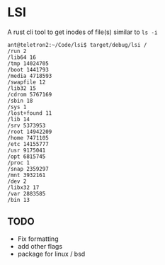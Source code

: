 
# LSI

A rust cli tool to get inodes of file(s) similar to `ls -i`

```
ant@teletron2:~/Code/lsi$ target/debug/lsi /
/run 2
/lib64 16
/tmp 14024705
/boot 1441793
/media 4718593
/swapfile 12
/lib32 15
/cdrom 5767169
/sbin 18
/sys 1
/lost+found 11
/lib 14
/srv 5373953
/root 14942209
/home 7471105
/etc 14155777
/usr 9175041
/opt 6815745
/proc 1
/snap 2359297
/mnt 3932161
/dev 2
/libx32 17
/var 2883585
/bin 13
```

## TODO
 
  * Fix formatting
  * add other flags
  * package for linux / bsd
